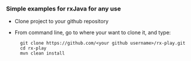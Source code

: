 ### Simple examples for rxJava for any use 

- Clone project to your github repository 

- From command line, go to where your want to clone it, and type:
    
        git clone https://github.com/<your github username>/rx-play.git
        cd rx-play
        mvn clean install

